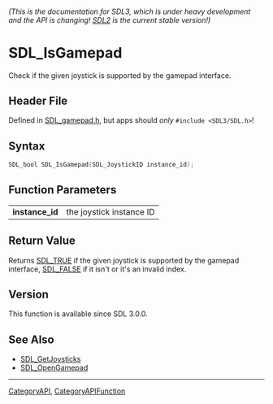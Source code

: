 ###### (This is the documentation for SDL3, which is under heavy development and the API is changing! [SDL2](https://wiki.libsdl.org/SDL2/) is the current stable version!)
# SDL_IsGamepad

Check if the given joystick is supported by the gamepad interface.

## Header File

Defined in [SDL_gamepad.h](https://github.com/libsdl-org/SDL/blob/main/include/SDL3/SDL_gamepad.h), but apps should _only_ `#include <SDL3/SDL.h>`!

## Syntax

```c
SDL_bool SDL_IsGamepad(SDL_JoystickID instance_id);

```

## Function Parameters

|                     |                          |
| ------------------- | ------------------------ |
| **instance_id**     | the joystick instance ID |

## Return Value

Returns [SDL_TRUE](SDL_TRUE) if the given joystick is supported by the
gamepad interface, [SDL_FALSE](SDL_FALSE) if it isn't or it's an invalid
index.

## Version

This function is available since SDL 3.0.0.

## See Also

* [SDL_GetJoysticks](SDL_GetJoysticks)
* [SDL_OpenGamepad](SDL_OpenGamepad)

----
[CategoryAPI](CategoryAPI), [CategoryAPIFunction](CategoryAPIFunction)

